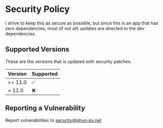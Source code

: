 # Security Policy

I strive to keep this as secure as possible, but since this is an app that has
zero dependencies, most (if not all) updates are directed to the dev
dependencies.

## Supported Versions

These are the versions that is updated with security patches.

| Version | Supported          |
| ------- | ------------------ |
| >= 11.0 | :white_check_mark: |
| < 11.0  | :x:                |

## Reporting a Vulnerability

Report vulnerabilities to <security@phun-ky.net>
